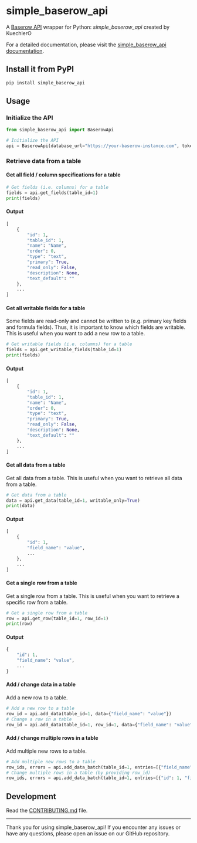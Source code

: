 # simple_baserow_api

A [Baserow API](https://baserow.io/docs/apis/rest-api) wrapper for Python:
*simple_baserow_api* created by KuechlerO

For a detailed documentation, please visit the [simple_baserow_api documentation](https://kuechlero.github.io/simple_baserow_api/).

## Install it from PyPI

```bash
pip install simple_baserow_api
```

## Usage

### Initialize the API
```py
from simple_baserow_api import BaserowApi

# Initialize the API
api = BaserowApi(database_url="https://your-baserow-instance.com", token="your-token")
```

### Retrieve data from a table

#### Get all field / column specifications for a table
```py
# Get fields (i.e. columns) for a table
fields = api.get_fields(table_id=1)
print(fields)
```

#### Output
```py
[
    {
        "id": 1,
        "table_id": 1,
        "name": "Name",
        "order": 0,
        "type": "text",
        "primary": True,
        "read_only": False,
        "description": None,
        "text_default": ""
    },
    ...
]
```

#### Get all writable fields for a table
Some fields are read-only and cannot be written to (e.g. primary key fields and formula fields).
Thus, it is important to know which fields are writable.
This is useful when you want to add a new row to a table.

```py
# Get writable fields (i.e. columns) for a table
fields = api.get_writable_fields(table_id=1)
print(fields)
```

#### Output
```py
[
    {
        "id": 1,
        "table_id": 1,
        "name": "Name",
        "order": 0,
        "type": "text",
        "primary": True,
        "read_only": False,
        "description": None,
        "text_default": ""
    },
    ...
]
```

#### Get all data from a table
Get all data from a table. 
This is useful when you want to retrieve all data from a table.
```py
# Get data from a table
data = api.get_data(table_id=1, writable_only=True)
print(data)
```

#### Output
```py
[
    {
        "id": 1,
        "field_name": "value",
        ...
    },
    ...
]
```

#### Get a single row from a table
Get a single row from a table.
This is useful when you want to retrieve a specific row from a table.
```py
# Get a single row from a table
row = api.get_row(table_id=1, row_id=1)
print(row)
```

#### Output
```py
{
    "id": 1,
    "field_name": "value",
    ...
}
```


#### Add / change data in a table
Add a new row to a table.

```py
# Add a new row to a table
row_id = api.add_data(table_id=1, data={"field_name": "value"})
# Change a row in a table
row_id = api.add_data(table_id=1, row_id=1, data={"field_name": "value"})
```

#### Add / change multiple rows in a table
Add multiple new rows to a table.

```py
# Add multiple new rows to a table
row_ids, errors = api.add_data_batch(table_id=1, entries=[{"field_name": "value"}, {"field_name": "value"}], fail_on_error=True)
# Change multiple rows in a table (by providing row_id)
row_ids, errors = api.add_data_batch(table_id=1, entries=[{"id": 1, "field_name": "value"}, {"id": 2, "field_name": "value"}], fail_on_error=True)
```


## Development
Read the [CONTRIBUTING.md](CONTRIBUTING.md) file.

---
Thank you for using simple_baserow_api! 
If you encounter any issues or have any questions, please open an issue on our GitHub repository.
